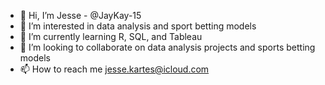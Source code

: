 - 👋 Hi, I’m Jesse - @JayKay-15
- 👀 I’m interested in data analysis and sport betting models
- 🌱 I’m currently learning R, SQL, and Tableau
- 💞️ I’m looking to collaborate on data analysis projects and sports betting models
- 📫 How to reach me jesse.kartes@icloud.com

<!---
JayKay-15/JayKay-15 is a ✨ special ✨ repository because its `README.md` (this file) appears on your GitHub profile.
You can click the Preview link to take a look at your changes.
--->
